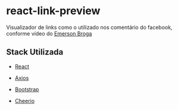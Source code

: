 # react-link-preview
Visualizador de links como o utilizado nos comentário do facebook, conforme vídeo do [Emerson Broga](https://www.youtube.com/watch?v=p9aWx0QXGZw&t=1269s)

## Stack Utilizada

 - [React](https://reactjs.org/docs/hello-world.html)
 
 - [Axios](https://github.com/axios/axios)
 
 - [Bootstrap](https://getbootstrap.com/docs/4.4/components/buttons/)
 
 - [Cheerio](https://cheerio.js.org/)
